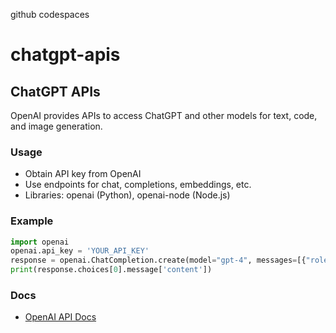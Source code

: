 github codespaces
# chatgpt-apis

## ChatGPT APIs
OpenAI provides APIs to access ChatGPT and other models for text, code, and image generation.

### Usage
- Obtain API key from OpenAI
- Use endpoints for chat, completions, embeddings, etc.
- Libraries: openai (Python), openai-node (Node.js)

### Example
```python
import openai
openai.api_key = 'YOUR_API_KEY'
response = openai.ChatCompletion.create(model="gpt-4", messages=[{"role": "user", "content": "Hello!"}])
print(response.choices[0].message['content'])
```

### Docs
- [OpenAI API Docs](https://platform.openai.com/docs)
